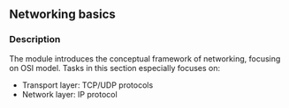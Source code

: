 ## Networking basics
### Description
The module introduces the conceptual framework of networking, focusing on OSI model.
Tasks in this section especially focuses on:
- Transport layer: TCP/UDP protocols
- Network layer: IP protocol
